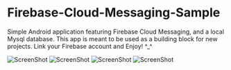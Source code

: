 
# Firebase-Cloud-Messaging-Sample
Simple Android application featuring Firebase Cloud Messaging, and a local Mysql database. This app is meant to be used as a building block for new projects. Link your Firebase account and Enjoy! ^_^

![ScreenShot](https://github.com/yankev07/Firebase-Cloud-Messaging-Sample/blob/fd835f9e85ea4b313edff434c52879e05075e4d9/Screenshot_1631130318.png)
![ScreenShot](https://github.com/yankev07/Firebase-Cloud-Messaging-Sample/blob/fd835f9e85ea4b313edff434c52879e05075e4d9/Screenshot_1631130375.png)
![ScreenShot](https://github.com/yankev07/Firebase-Cloud-Messaging-Sample/blob/fd835f9e85ea4b313edff434c52879e05075e4d9/Screenshot_1631130422.png)
![ScreenShot](https://github.com/yankev07/Firebase-Cloud-Messaging-Sample/blob/fd835f9e85ea4b313edff434c52879e05075e4d9/Screenshot_1631130413.png)
